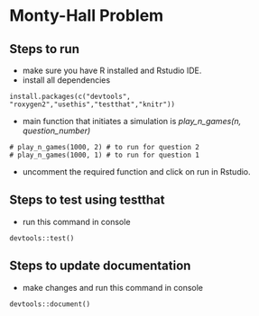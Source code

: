 # Monty-Hall Problem
## Steps to run
- make sure you have R installed and Rstudio IDE.
- install all dependencies
```
install.packages(c("devtools", "roxygen2","usethis","testthat","knitr"))
```
- main function that initiates a simulation is *play_n_games(n, question_number)*
```
# play_n_games(1000, 2) # to run for question 2
# play_n_games(1000, 1) # to run for question 1
```
- uncomment the required function and click on run in Rstudio.

## Steps to test using testthat
- run this command in console 
```
devtools::test()
```
## Steps to update documentation
- make changes and run this command in console
```
devtools::document()
```
